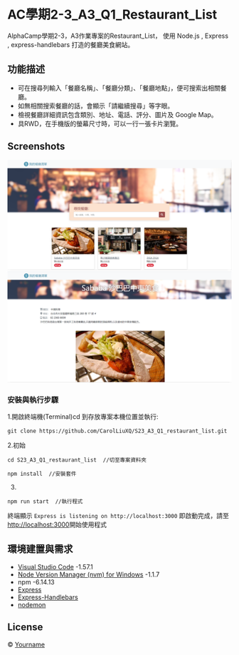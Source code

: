 # AC學期2-3_A3_Q1_Restaurant_List

AlphaCamp學期2-3，A3作業專案的Restaurant_List，
使用 Node.js , Express , express-handlebars 打造的餐廳美食網站。

## 功能描述

- 可在搜尋列輸入「餐廳名稱」、「餐廳分類」、「餐廳地點」，便可搜索出相關餐廳。
- 如無相關搜索餐廳的話，會顯示「請繼續搜尋」等字眼。
- 檢視餐廳詳細資訊包含類別、地址、電話、評分、圖片及 Google Map。
- 具RWD，在手機版的螢幕尺寸時，可以一行一張卡片瀏覽。

## Screenshots

![首頁](./homepage.PNG)
![詳細](./detail.PNG)


### 安裝與執行步驟

1.開啟終端機(Terminal)cd 到存放專案本機位置並執行:

```
git clone https://github.com/CarolLiuXQ/S23_A3_Q1_restaurant_list.git
```

2.初始

```
cd S23_A3_Q1_restaurant_list  //切至專案資料夾
```

```
npm install  //安裝套件
```

3.

```
npm run start  //執行程式
```

終端顯示 `Express is listening on http://localhost:3000` 即啟動完成，請至[http://localhost:3000](http://localhost:3000)開始使用程式



## 環境建置與需求

- [Visual Studio Code](https://visualstudio.microsoft.com/zh-hant/) -1.57.1
- [Node Version Manager (nvm) for Windows](https://github.com/coreybutler/nvm-windows/releases) -1.1.7
- npm -6.14.13
- [Express](https://www.npmjs.com/package/express)
- [Express-Handlebars](https://www.npmjs.com/package/express-handlebars)
- [nodemon](https://www.npmjs.com/package/nodemon)


## License
© [Yourname]()